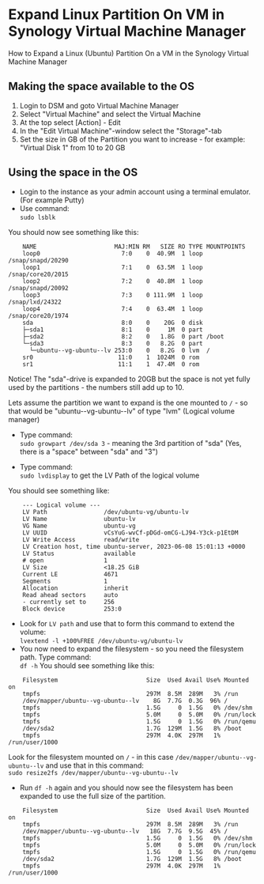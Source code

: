# Expand Linux Partition On VM in Synology Virtual Machine Manager
How to Expand a Linux (Ubuntu) Partition On a VM in the Synology Virtual Machine Manager

## Making the space available to the OS
1. Login to DSM and goto Virtual Machine Manager  
1. Select "Virtual Machine" and select the Virtual Machine  
1. At the top select [Action] - Edit  
1. In the "Edit Virtual Machine"-window select the "Storage"-tab  
1. Set the size in GB of the Partition you want to increase - for example: "Virtual Disk 1" from 10 to 20 GB  
  
## Using the space in the OS  
* Login to the instance as your admin account using a terminal emulator. (For example Putty)
* Use command:  
`sudo lsblk`

You should now see something like this:  
```
	NAME                      MAJ:MIN RM   SIZE RO TYPE MOUNTPOINTS
	loop0                       7:0    0  40.9M  1 loop /snap/snapd/20290
	loop1                       7:1    0  63.5M  1 loop /snap/core20/2015
	loop2                       7:2    0  40.8M  1 loop /snap/snapd/20092
	loop3                       7:3    0 111.9M  1 loop /snap/lxd/24322
	loop4                       7:4    0  63.4M  1 loop /snap/core20/1974
	sda                         8:0    0    20G  0 disk
	├─sda1                      8:1    0     1M  0 part
	├─sda2                      8:2    0   1.8G  0 part /boot
	└─sda3                      8:3    0   8.2G  0 part
	  └─ubuntu--vg-ubuntu--lv 253:0    0   8.2G  0 lvm  /
	sr0                        11:0    1  1024M  0 rom
	sr1                        11:1    1  47.4M  0 rom
```
Notice! The "sda"-drive is expanded to 20GB but the space is not yet fully used by the partitions - the numbers still add up to 10.

Lets assume the partition we want to expand is the one mounted to `/` - so that would be "ubuntu--vg-ubuntu--lv" of type "lvm" (Logical volume manager)  

* Type command:  
`sudo growpart /dev/sda 3` - meaning the 3rd partition of "sda" (Yes, there is a "space" between "sda" and "3")
   
* Type command:  
`sudo lvdisplay` to get the LV Path of the logical volume

You should see something like:  
```
	--- Logical volume ---
	LV Path                /dev/ubuntu-vg/ubuntu-lv
	LV Name                ubuntu-lv
	VG Name                ubuntu-vg
	LV UUID                vCsYuG-wvCf-pDGd-omCG-LJ94-Y3ck-p1EtDM
	LV Write Access        read/write
	LV Creation host, time ubuntu-server, 2023-06-08 15:01:13 +0000
	LV Status              available
	# open                 1
	LV Size                <18.25 GiB
	Current LE             4671
	Segments               1
	Allocation             inherit
	Read ahead sectors     auto
	- currently set to     256
	Block device           253:0
```

* Look for `LV path` and use that to form this command to extend the volume:  
`lvextend -l +100%FREE /dev/ubuntu-vg/ubuntu-lv`
* You now need to expand the filesystem - so you need the filesystem path. Type command:  
`df -h`
You should see something like this:
```
	Filesystem                         Size  Used Avail Use% Mounted on
	tmpfs                              297M  8.5M  289M   3% /run
	/dev/mapper/ubuntu--vg-ubuntu--lv    8G  7.7G  0.3G  96% /
	tmpfs                              1.5G     0  1.5G   0% /dev/shm
	tmpfs                              5.0M     0  5.0M   0% /run/lock
	tmpfs                              1.5G     0  1.5G   0% /run/qemu
	/dev/sda2                          1.7G  129M  1.5G   8% /boot
	tmpfs                              297M  4.0K  297M   1% /run/user/1000
```

Look for the filesystem mounted on `/` - in this case `/dev/mapper/ubuntu--vg-ubuntu--lv` and use that in this command:   
`sudo resize2fs /dev/mapper/ubuntu--vg-ubuntu--lv`  

* Run `df -h` again and you should now see the filesystem has been expanded to use the full size of the partition.

```
	Filesystem                         Size  Used Avail Use% Mounted on
	tmpfs                              297M  8.5M  289M   3% /run
	/dev/mapper/ubuntu--vg-ubuntu--lv   18G  7.7G  9.5G  45% /
	tmpfs                              1.5G     0  1.5G   0% /dev/shm
	tmpfs                              5.0M     0  5.0M   0% /run/lock
	tmpfs                              1.5G     0  1.5G   0% /run/qemu
	/dev/sda2                          1.7G  129M  1.5G   8% /boot
	tmpfs                              297M  4.0K  297M   1% /run/user/1000
```
